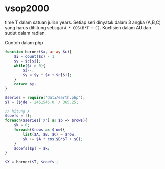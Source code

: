 # vsop2000
time T dalam satuan julian years.
Setiap seri dinyatak dalam 3 angka (A,B,C) yang harus dihitung sebagai `A * COS(B*T + C)`.
Koefisien dalam AU dan sudut dalam radian.

Contoh dalam php
```php
function horner($x, array $c){
    $i = count($c) - 1;
    $y = $c[$i];
    while($i > 0){
        $i--;
        $y = $y * $x + $c[$i];
    }
    return $y;
}

$series = require('data/earth.php');
$T = ($jde - 2451545.0) / 365.25;

// hitung X
$coefs = [];
foreach($series['X'] as $p => $rows){
    $k = 0;
    foreach($rows as $row){
        list($A, $B, $C) = $row;
        $k += $A * cos($B*$T + $C);
    }
    $coefs[$p] = $k;
}

$X = horner($T, $coefs);
```